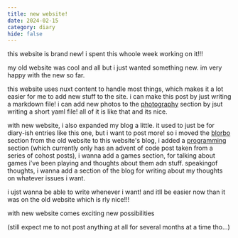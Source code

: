 ```yaml
---
title: new website!
date: 2024-02-15
category: diary
hide: false
---
```


this website is brand new! i spent this whoole week working on it!!!

my old website was cool and all but i just wanted something new. im very happy with the new so far.

this website uses nuxt content to handle most things, which makes it a lot easier for me to add new stuff to the site. i can make this post by just writing a markdown file! i can add new photos to the [photography](https://tiger.kittycat.homes/made/photography) section by jsut writing a short yaml file! all of it is like that and its nice.

with new website, i also expanded my blog a little. it used to just be for diary-ish entries like this one, but i want to post more! so i moved the [blorbo](https://tiger.kittycat.homes/blog/blorbo) section from the old website to this website's blog, i added a [programming](https://tiger.kittycat.homes/blog/programming) section (which currently only has an advent of code post taken from a series of cohost posts), i wanna add a games section, for talking about games i've been playing and thoughts about them adn stuff. speakingof thoughts, i wanna add a section of the blog for writing about my thoughts on whatever issues i want.

i ujst wanna be able to write whenever i want! and itll be easier now than it was on the old website which is rly nice!!!

with new website comes exciting new possibilities

(still expect me to not post anything at all for several months at a time tho...)
